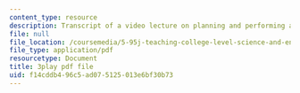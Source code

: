 ```yaml
---
content_type: resource
description: Transcript of a video lecture on planning and performing a lecture.
file: null
file_location: /coursemedia/5-95j-teaching-college-level-science-and-engineering-spring-2009/f14cddb496c5ad075125013e6bf30b73_RyKmgyGH5dw.pdf
file_type: application/pdf
resourcetype: Document
title: 3play pdf file
uid: f14cddb4-96c5-ad07-5125-013e6bf30b73
---
```


